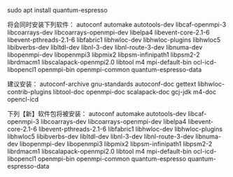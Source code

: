 sudo apt install quantum-espresso

将会同时安装下列软件：
  autoconf automake autotools-dev libcaf-openmpi-3 libcoarrays-dev libcoarrays-openmpi-dev libelpa4 libevent-core-2.1-6 libevent-pthreads-2.1-6 libfabric1 libhwloc-dev libhwloc-plugins libhwloc5 libibverbs-dev
  libltdl-dev libnl-3-dev libnl-route-3-dev libnuma-dev libopenmpi-dev libopenmpi3 libpmix2 libpsm-infinipath1 libpsm2-2 librdmacm1 libscalapack-openmpi2.0 libtool m4 mpi-default-bin ocl-icd-libopencl1
  openmpi-bin openmpi-common quantum-espresso-data

建议安装：
  autoconf-archive gnu-standards autoconf-doc gettext libhwloc-contrib-plugins libtool-doc openmpi-doc scalapack-doc gcj-jdk m4-doc opencl-icd

下列【新】软件包将被安装：
  autoconf automake autotools-dev libcaf-openmpi-3 libcoarrays-dev libcoarrays-openmpi-dev libelpa4 libevent-core-2.1-6 libevent-pthreads-2.1-6 libfabric1 libhwloc-dev libhwloc-plugins libhwloc5 libibverbs-dev
  libltdl-dev libnl-3-dev libnl-route-3-dev libnuma-dev libopenmpi-dev libopenmpi3 libpmix2 libpsm-infinipath1 libpsm2-2 librdmacm1 libscalapack-openmpi2.0 libtool m4 mpi-default-bin ocl-icd-libopencl1
  openmpi-bin openmpi-common quantum-espresso quantum-espresso-data
